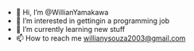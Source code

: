 - 👋 Hi, I’m @WillianYamakawa
- 👀 I’m interested in gettingin a programming job
- 🌱 I’m currently learning new stuff
- 📫 How to reach me willianysouza2003@gmail.com

<!---
WillianYamakawa/WillianYamakawa is a ✨ special ✨ repository because its `README.md` (this file) appears on your GitHub profile.
You can click the Preview link to take a look at your changes.
--->
